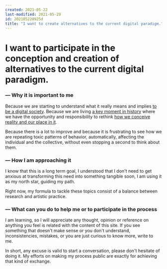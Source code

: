 ```yaml
---
created: 2021-05-22
last-modified: 2021-05-29
id: 202105220925d
title: "I want to create alternatives to the current digital paradigm."
---
```

# I want to participate in the conception and creation of alternatives to the current digital paradigm.

### — Why it is important to me

Because we are starting to understand what it really means and implies [to be a digital society]([[202105211833d]]). Because we are living [a key moment in history]([[202103171529d]]) where we have the opportunity and responsibility to rethink [how we conceive reality and our place in it]([[202105211626d]]).

Because there is a lot to improve and because it is frustrating to see how we are repeating toxic patterns of behavior, automatically, affecting the individual and the collective, without even stopping a second to think about them. 

### — How I am approaching it

I know that this is a long term goal, I understood that I don't need to get anxious at transforming this need into something tangible soon, I am using it as my north star, guiding my path.

Right now, my formula to tackle these topics consist of a balance between research and artistic practice.

### — What can you do to help me or to participate in the process

I am learning, so I will appreciate any thought, opinion or reference on anything you feel is related with the content of this site. If you see something that doesn't make sense or you don't understand, inconsistencies, mistakes, or you are just curious to know more, write to me. 

In short, any excuse is valid to start a conversation, please don't hesitate of doing it. My efforts on making my process public are exactly for achieving that kind of exchange.